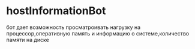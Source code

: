# hostInformationBot
бот дает возможность просматроивать нагрузку на процессор,оперативную память и информацию о системе,количество памяти на диске
